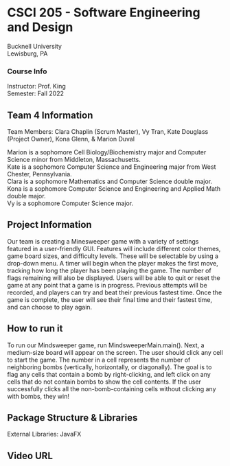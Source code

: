 # CSCI 205 - Software Engineering and Design
Bucknell University  
Lewisburg, PA

### Course Info
Instructor: Prof. King  
Semester: Fall 2022

## Team 4 Information
Team Members: Clara Chaplin (Scrum Master), Vy Tran, Kate Douglass (Project Owner), Kona Glenn, & Marion Duval  

Marion is a sophomore Cell Biology/Biochemistry major and Computer Science minor from Middleton, Massachusetts.  
Kate is a sophomore Computer Science and Engineering major from West Chester, Pennsylvania.  
Clara is a sophomore Mathematics and Computer Science double major.   
Kona is a sophomore Computer Science and Engineering and Applied Math double major.  
Vy is a sophomore Computer Science major.

## Project Information
Our team is creating a Minesweeper game with a variety of settings featured in a user-friendly GUI. 
Features will include different color themes, game board sizes, and difficulty levels. These will
be selectable by using a drop-down menu. A timer will begin when the player makes the first move, tracking
how long the player has been playing the game. The number of flags remaining will also be displayed.
Users will be able to quit or reset the game at any point that a game is in progress. Previous attempts will be
recorded, and players can try and beat their previous fastest time. Once the game is complete, the user will
see their final time and their fastest time, and can choose to play again.

## How to run it
To run our Mindsweeper game, run MindsweeperMain.main(). Next, a medium-size board will appear
on the screen. The user should click any cell to start the game. The number in a cell represents the number
of neighboring bombs (vertically, horizontally, or diagonally). The goal is to flag any cells that contain
a bomb by right-clicking, and left click on any cells that do not contain bombs to show the cell contents.
If the user successfully clicks all the non-bomb-containing cells without clicking any with bombs, they win!

## Package Structure & Libraries

External Libraries: JavaFX

## Video URL